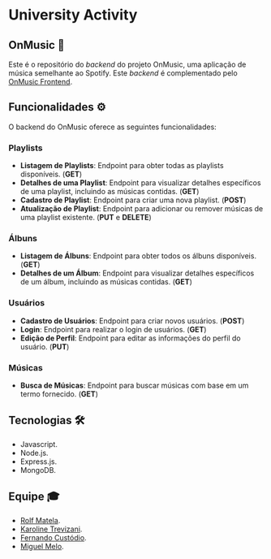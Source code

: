 # University Activity

## OnMusic 🎵

Este é o repositório do *backend* do projeto OnMusic, uma aplicação de música semelhante ao Spotify. Este *backend* é complementado pelo [OnMusic Frontend](https://github.com/roollf/onmusic-front).

## Funcionalidades ⚙️

O backend do OnMusic oferece as seguintes funcionalidades:

### Playlists
- **Listagem de Playlists**: Endpoint para obter todas as playlists disponíveis. (**GET**)
- **Detalhes de uma Playlist**: Endpoint para visualizar detalhes específicos de uma playlist, incluindo as músicas contidas. (**GET**)
- **Cadastro de Playlist**: Endpoint para criar uma nova playlist. (**POST**)
- **Atualização de Playlist**: Endpoint para adicionar ou remover músicas de uma playlist existente. (**PUT** e **DELETE**)

### Álbuns
- **Listagem de Álbuns**: Endpoint para obter todos os álbuns disponíveis. (**GET**)
- **Detalhes de um Álbum**: Endpoint para visualizar detalhes específicos de um álbum, incluindo as músicas contidas. (**GET**)

### Usuários
- **Cadastro de Usuários**: Endpoint para criar novos usuários. (**POST**)
- **Login**: Endpoint para realizar o login de usuários. (**GET**)
- **Edição de Perfil**: Endpoint para editar as informações do perfil do usuário. (**PUT**)

### Músicas
- **Busca de Músicas**: Endpoint para buscar músicas com base em um termo fornecido. (**GET**)

## Tecnologias 🛠

- Javascript.
- Node.js.
- Express.js.
- MongoDB.

## Equipe 🎓

- [Rolf Matela](https://github.com/roollf).
- [Karoline Trevizani](https://github.com/KarolTrevizani).
- [Fernando Custódio](https://github.com/Fcsla).
- [Miguel Melo](https://github.com/miguelmelof).